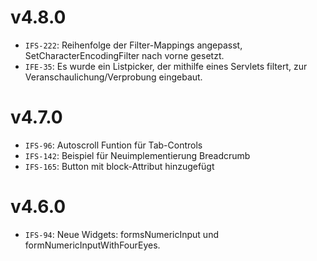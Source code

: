 # v4.8.0
- `IFS-222`: Reihenfolge der Filter-Mappings angepasst, SetCharacterEncodingFilter nach vorne gesetzt.
- `IFE-35`: Es wurde ein Listpicker, der mithilfe eines Servlets filtert, zur Veranschaulichung/Verprobung eingebaut.

# v4.7.0
- `IFS-96`: Autoscroll Funtion für Tab-Controls
- `IFS-142`: Beispiel für Neuimplementierung Breadcrumb
- `IFS-165`: Button mit block-Attribut hinzugefügt

# v4.6.0
- `IFS-94`: Neue Widgets: formsNumericInput und formNumericInputWithFourEyes.